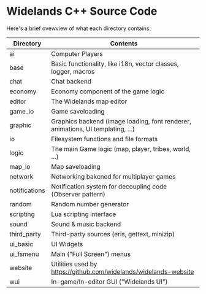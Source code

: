 # Widelands C++ Source Code

Here's a brief ovewview of what each directory contains:

| Directory | Contents |
| --- | --- |
| ai | Computer Players |
| base | Basic functionality, like i18n, vector classes, logger, macros |
| chat | Chat backend |
| economy | Economy component of the game logic |
| editor | The Widelands map editor |
| game_io | Game saveloading |
| graphic | Graphics backend (image loading, font renderer, animations, UI templating, ...) |
| io | Filesystem functions and file formats |
| logic | The main Game logic (map, player, tribes, world, ...) |
| map_io | Map saveloading |
| network | Networking bakcned for multiplayer games |
| notifications | Notification system for decoupling code (Observer pattern) |
| random | Random number generator |
| scripting | Lua scripting interface |
| sound | Sound & music backend |
| third_party | Third-party sources (eris, gettext, minizip) |
| ui_basic | UI Widgets |
| ui_fsmenu | Main ("Full Screen") menus |
| website | Utilities used by https://github.com/widelands/widelands-website |
| wui | In-game/In-editor GUI ("Widelands UI") |
